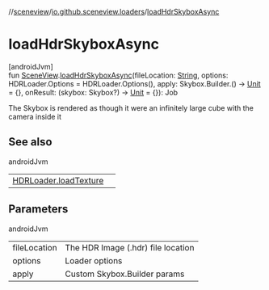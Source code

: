 //[sceneview](../../index.md)/[io.github.sceneview.loaders](index.md)/[loadHdrSkyboxAsync](load-hdr-skybox-async.md)

# loadHdrSkyboxAsync

[androidJvm]\
fun [SceneView](../io.github.sceneview/-scene-view/index.md).[loadHdrSkyboxAsync](load-hdr-skybox-async.md)(fileLocation: [String](https://kotlinlang.org/api/latest/jvm/stdlib/kotlin/-string/index.html), options: HDRLoader.Options = HDRLoader.Options(), apply: Skybox.Builder.() -&gt; [Unit](https://kotlinlang.org/api/latest/jvm/stdlib/kotlin/-unit/index.html) = {}, onResult: (skybox: Skybox?) -&gt; [Unit](https://kotlinlang.org/api/latest/jvm/stdlib/kotlin/-unit/index.html) = {}): Job

The Skybox is rendered as though it were an infinitely large cube with the camera inside it

## See also

androidJvm

| | |
|---|---|
| [HDRLoader.loadTexture](load-texture.md) |  |

## Parameters

androidJvm

| | |
|---|---|
| fileLocation | The HDR Image (.hdr) file location |
| options | Loader options |
| apply | Custom Skybox.Builder params |
